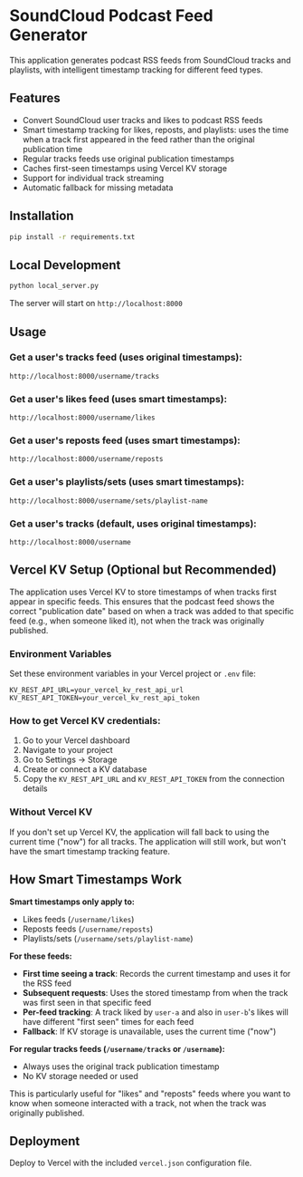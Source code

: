 # SoundCloud Podcast Feed Generator

This application generates podcast RSS feeds from SoundCloud tracks and playlists, with intelligent timestamp tracking for different feed types.

## Features

- Convert SoundCloud user tracks and likes to podcast RSS feeds
- Smart timestamp tracking for likes, reposts, and playlists: uses the time when a track first appeared in the feed rather than the original publication time
- Regular tracks feeds use original publication timestamps
- Caches first-seen timestamps using Vercel KV storage
- Support for individual track streaming
- Automatic fallback for missing metadata

## Installation

```bash
pip install -r requirements.txt
```

## Local Development

```bash
python local_server.py
```

The server will start on `http://localhost:8000`

## Usage

### Get a user's tracks feed (uses original timestamps):
`http://localhost:8000/username/tracks`

### Get a user's likes feed (uses smart timestamps):
`http://localhost:8000/username/likes`

### Get a user's reposts feed (uses smart timestamps):
`http://localhost:8000/username/reposts`

### Get a user's playlists/sets (uses smart timestamps):
`http://localhost:8000/username/sets/playlist-name`

### Get a user's tracks (default, uses original timestamps):
`http://localhost:8000/username`

## Vercel KV Setup (Optional but Recommended)

The application uses Vercel KV to store timestamps of when tracks first appear in specific feeds. This ensures that the podcast feed shows the correct "publication date" based on when a track was added to that specific feed (e.g., when someone liked it), not when the track was originally published.

### Environment Variables

Set these environment variables in your Vercel project or `.env` file:

```
KV_REST_API_URL=your_vercel_kv_rest_api_url
KV_REST_API_TOKEN=your_vercel_kv_rest_api_token
```

### How to get Vercel KV credentials:

1. Go to your Vercel dashboard
2. Navigate to your project
3. Go to Settings → Storage
4. Create or connect a KV database
5. Copy the `KV_REST_API_URL` and `KV_REST_API_TOKEN` from the connection details

### Without Vercel KV

If you don't set up Vercel KV, the application will fall back to using the current time ("now") for all tracks. The application will still work, but won't have the smart timestamp tracking feature.

## How Smart Timestamps Work

**Smart timestamps only apply to:**
- Likes feeds (`/username/likes`)
- Reposts feeds (`/username/reposts`) 
- Playlists/sets (`/username/sets/playlist-name`)

**For these feeds:**
- **First time seeing a track**: Records the current timestamp and uses it for the RSS feed
- **Subsequent requests**: Uses the stored timestamp from when the track was first seen in that specific feed
- **Per-feed tracking**: A track liked by `user-a` and also in `user-b`'s likes will have different "first seen" times for each feed
- **Fallback**: If KV storage is unavailable, uses the current time ("now")

**For regular tracks feeds (`/username/tracks` or `/username`):**
- Always uses the original track publication timestamp
- No KV storage needed or used

This is particularly useful for "likes" and "reposts" feeds where you want to know when someone interacted with a track, not when the track was originally published.

## Deployment

Deploy to Vercel with the included `vercel.json` configuration file.

